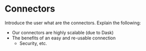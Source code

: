 # Connectors

Introduce the user what are the connectors. Explain the following:
- Our connectors are highly scalable (due to Dask)
- The benefits of an easy and re-usable connection
  - Security, etc.

##
